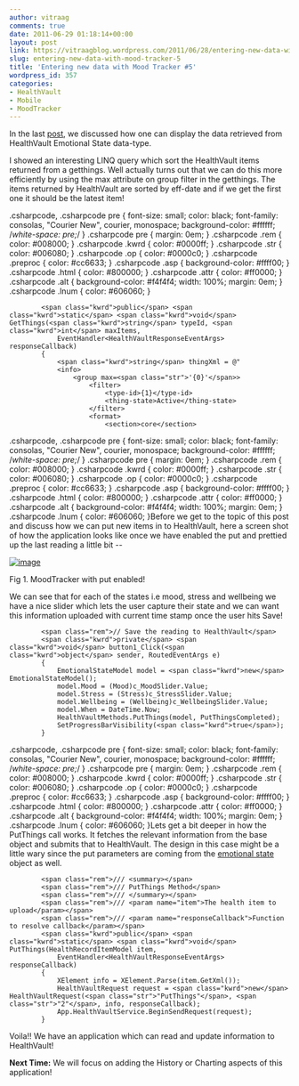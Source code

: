 ```yaml
---
author: vitraag
comments: true
date: 2011-06-29 01:18:14+00:00
layout: post
link: https://vitraagblog.wordpress.com/2011/06/28/entering-new-data-with-mood-tracker-5/
slug: entering-new-data-with-mood-tracker-5
title: 'Entering new data with Mood Tracker #5'
wordpress_id: 357
categories:
- HealthVault
- Mobile
- MoodTracker
---
```


In the last [post](http://healthblog.vitraag.com/2011/06/adding-a-healthvault-datatype-to-moodtracker-4/), we discussed how one can display the data retrieved from HealthVault Emotional State data-type.

 

I showed an interesting LINQ query which sort the HealthVault items returned from a getthings. Well actually turns out that we can do this more efficiently by using the max attribute on group filter in the getthings. The items returned by HealthVault are sorted by eff-date and if we get the first one it should be the latest item!




.csharpcode, .csharpcode pre
{
	font-size: small;
	color: black;
	font-family: consolas, "Courier New", courier, monospace;
	background-color: #ffffff;
	/*white-space: pre;*/
}
.csharpcode pre { margin: 0em; }
.csharpcode .rem { color: #008000; }
.csharpcode .kwrd { color: #0000ff; }
.csharpcode .str { color: #006080; }
.csharpcode .op { color: #0000c0; }
.csharpcode .preproc { color: #cc6633; }
.csharpcode .asp { background-color: #ffff00; }
.csharpcode .html { color: #800000; }
.csharpcode .attr { color: #ff0000; }
.csharpcode .alt 
{
	background-color: #f4f4f4;
	width: 100%;
	margin: 0em;
}
.csharpcode .lnum { color: #606060; }  
    
            <span class="kwrd">public</span> <span class="kwrd">static</span> <span class="kwrd">void</span> GetThings(<span class="kwrd">string</span> typeId, <span class="kwrd">int</span> maxItems,
                EventHandler<HealthVaultResponseEventArgs> responseCallback)
            {
                <span class="kwrd">string</span> thingXml = @"
                <info>
                    <group max=<span class="str">'{0}'</span>>
                        <filter>
                            <type-id>{1}</type-id>
                            <thing-state>Active</thing-state>
                        </filter>
                        <format>
                            <section>core</section>







.csharpcode, .csharpcode pre
{
	font-size: small;
	color: black;
	font-family: consolas, "Courier New", courier, monospace;
	background-color: #ffffff;
	/*white-space: pre;*/
}
.csharpcode pre { margin: 0em; }
.csharpcode .rem { color: #008000; }
.csharpcode .kwrd { color: #0000ff; }
.csharpcode .str { color: #006080; }
.csharpcode .op { color: #0000c0; }
.csharpcode .preproc { color: #cc6633; }
.csharpcode .asp { background-color: #ffff00; }
.csharpcode .html { color: #800000; }
.csharpcode .attr { color: #ff0000; }
.csharpcode .alt 
{
	background-color: #f4f4f4;
	width: 100%;
	margin: 0em;
}
.csharpcode .lnum { color: #606060; }Before we get to the topic of this post and discuss how we can put new items in to HealthVault, here a screen shot of how the application looks like once we have enabled the put and prettied up the last reading a little bit --





[![image]({{site.images}}/2011/06/image_thumb6.png)]({{site.images}}/2011/06/image6.png)





Fig 1. MoodTracker with put enabled!





We can see that for each of the states i.e mood, stress and wellbeing we have a nice slider which lets the user capture their state and we can want this information uploaded with current time stamp once the user hits Save!




    
            <span class="rem">// Save the reading to HealthVault</span>
            <span class="kwrd">private</span> <span class="kwrd">void</span> button1_Click(<span class="kwrd">object</span> sender, RoutedEventArgs e)
            {
                EmotionalStateModel model = <span class="kwrd">new</span> EmotionalStateModel();
                model.Mood = (Mood)c_MoodSlider.Value;
                model.Stress = (Stress)c_StressSlider.Value;
                model.Wellbeing = (Wellbeing)c_WellbeingSlider.Value;
                model.When = DateTime.Now;
                HealthVaultMethods.PutThings(model, PutThingsCompleted);
                SetProgressBarVisibility(<span class="kwrd">true</span>);
            }







.csharpcode, .csharpcode pre
{
	font-size: small;
	color: black;
	font-family: consolas, "Courier New", courier, monospace;
	background-color: #ffffff;
	/*white-space: pre;*/
}
.csharpcode pre { margin: 0em; }
.csharpcode .rem { color: #008000; }
.csharpcode .kwrd { color: #0000ff; }
.csharpcode .str { color: #006080; }
.csharpcode .op { color: #0000c0; }
.csharpcode .preproc { color: #cc6633; }
.csharpcode .asp { background-color: #ffff00; }
.csharpcode .html { color: #800000; }
.csharpcode .attr { color: #ff0000; }
.csharpcode .alt 
{
	background-color: #f4f4f4;
	width: 100%;
	margin: 0em;
}
.csharpcode .lnum { color: #606060; }Lets get a bit deeper in how the PutThings call works. It fetches the relevant information from the base object and submits that to HealthVault. The design in this case might be a little wary since the put parameters are coming from the [emotional state](https://github.com/vaibhavb/moodtracker/blob/master/MoodTracker/EmotionalStateModel.cs) object as well.




    
            <span class="rem">/// <summary></span>
            <span class="rem">/// PutThings Method</span>
            <span class="rem">/// </summary></span>
            <span class="rem">/// <param name="item">The health item to upload</param></span>
            <span class="rem">/// <param name="responseCallback">Function to resolve callback</param></span>
            <span class="kwrd">public</span> <span class="kwrd">static</span> <span class="kwrd">void</span> PutThings(HealthRecordItemModel item,
                EventHandler<HealthVaultResponseEventArgs> responseCallback)
            {
                XElement info = XElement.Parse(item.GetXml());
                HealthVaultRequest request = <span class="kwrd">new</span> HealthVaultRequest(<span class="str">"PutThings"</span>, <span class="str">"2"</span>, info, responseCallback);
                App.HealthVaultService.BeginSendRequest(request);
            }





Voila!! We have an application which can read and update information to HealthVault!





**Next Time:** We will focus on adding the History or Charting aspects of this application!
